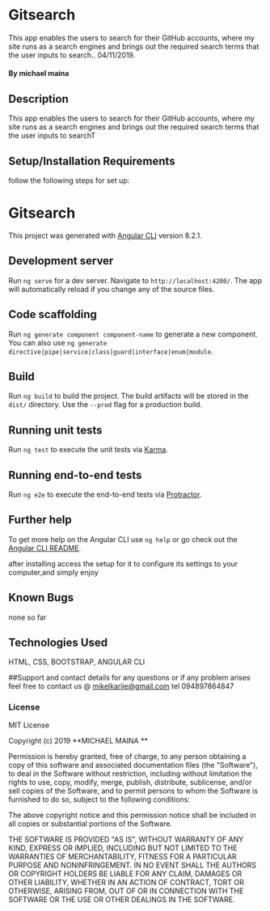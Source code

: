 
# Gitsearch
#### 
This app enables the users to search for their GitHub accounts, where my site runs as a search engines and brings out the required search terms that the user inputs to search.. 
04/11/2019.
#### By **michael maina**

## Description
This app enables the users to search for their GitHub accounts, where my site runs as a search engines and brings out the required search terms that the user inputs to searchT
## Setup/Installation Requirements

follow the following steps for set up:
# Gitsearch

This project was generated with [Angular CLI](https://github.com/angular/angular-cli) version 8.2.1.

## Development server

Run `ng serve` for a dev server. Navigate to `http://localhost:4200/`. The app will automatically reload if you change any of the source files.

## Code scaffolding

Run `ng generate component component-name` to generate a new component. You can also use `ng generate directive|pipe|service|class|guard|interface|enum|module`.

## Build

Run `ng build` to build the project. The build artifacts will be stored in the `dist/` directory. Use the `--prod` flag for a production build.

## Running unit tests

Run `ng test` to execute the unit tests via [Karma](https://karma-runner.github.io).

## Running end-to-end tests

Run `ng e2e` to execute the end-to-end tests via [Protractor](http://www.protractortest.org/).

## Further help

To get more help on the Angular CLI use `ng help` or go check out the [Angular CLI README](https://github.com/angular/angular-cli/blob/master/README.md).

after installing access the setup for it to configure its settings to your computer,and simply enjoy
## Known Bugs
none so far
## Technologies Used
HTML,
CSS,
BOOTSTRAP,
ANGULAR CLI

##Support and contact details
for any questions or if any problem arises feel free to contact us @ mikelkarije@gmail.com
tel 094897864847
### License

MIT License

Copyright (c) 2019 **MICHAEL MAINA **

Permission is hereby granted, free of charge, to any person obtaining a copy
of this software and associated documentation files (the "Software"), to deal
in the Software without restriction, including without limitation the rights
to use, copy, modify, merge, publish, distribute, sublicense, and/or sell
copies of the Software, and to permit persons to whom the Software is
furnished to do so, subject to the following conditions:

The above copyright notice and this permission notice shall be included in all
copies or substantial portions of the Software.

THE SOFTWARE IS PROVIDED "AS IS", WITHOUT WARRANTY OF ANY KIND, EXPRESS OR
IMPLIED, INCLUDING BUT NOT LIMITED TO THE WARRANTIES OF MERCHANTABILITY,
FITNESS FOR A PARTICULAR PURPOSE AND NONINFRINGEMENT. IN NO EVENT SHALL THE
AUTHORS OR COPYRIGHT HOLDERS BE LIABLE FOR ANY CLAIM, DAMAGES OR OTHER
LIABILITY, WHETHER IN AN ACTION OF CONTRACT, TORT OR OTHERWISE, ARISING FROM,
OUT OF OR IN CONNECTION WITH THE SOFTWARE OR THE USE OR OTHER DEALINGS IN THE
SOFTWARE.
  